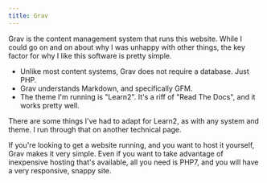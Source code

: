 ```yaml
---
title: Grav
---
```


Grav is the content management system that runs this website. While I could go on and on about why I was unhappy with other things, the key factor for why I like this software is pretty simple.

- Unlike most content systems, Grav does not require a database. Just PHP.
- Grav understands Markdown, and specifically GFM.
- The theme I'm running is "Learn2". It's a riff of "Read The Docs", and it works pretty well.

There are some things I've had to adapt for Learn2, as with any system and theme. I run through that on another technical page.

If you're looking to get a website running, and you want to host it yourself, Grav makes it very simple. Even if you want to take advantage of inexpensive hosting that's available, all you need is PHP7, and you will have a very responsive, snappy site.
